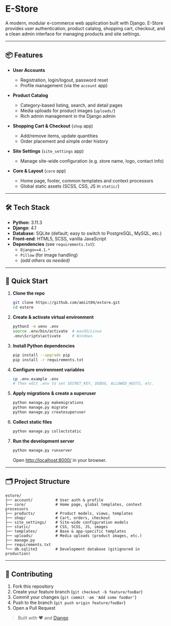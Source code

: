 # E-Store

A modern, modular e-commerce web application built with Django. E-Store provides user authentication, product catalog, shopping cart, checkout, and a clean admin interface for managing products and site settings.

---

## 📦 Features

- **User Accounts**  
  - Registration, login/logout, password reset  
  - Profile management (via the `account` app)

- **Product Catalog**  
  - Category-based listing, search, and detail pages  
  - Media uploads for product images (`uploads/`)  
  - Rich admin management in the Django admin

- **Shopping Cart & Checkout** (`shop` app)  
  - Add/remove items, update quantities  
  - Order placement and simple order history  

- **Site Settings** (`site_settings` app)  
  - Manage site-wide configuration (e.g. store name, logo, contact info)

- **Core & Layout** (`core` app)  
  - Home page, footer, common templates and context processors  
  - Global static assets (SCSS, CSS, JS in `static/`)

---

## 🛠️ Tech Stack

- **Python**: 3.11.3  
- **Django**: 4.1  
- **Database**: SQLite (default; easy to switch to PostgreSQL, MySQL, etc.)  
- **Front-end**: HTML5, SCSS, vanilla JavaScript  
- **Dependencies** (see `requirements.txt`):
  - `Django==4.1.*`
  - `Pillow` (for image handling)
  - _(add others as needed)_

---

## 🚀 Quick Start

1. **Clone the repo**  
    ```bash
    git clone https://github.com/amiit04/estore.git
    cd estore
    ```

2. **Create & activate virtual environment**

   ```bash
   python3 -m venv .env
   source .env/bin/activate  # macOS/Linux
   .env\Scripts\activate     # Windows
   ```

3. **Install Python dependencies**

   ```bash
   pip install --upgrade pip
   pip install -r requirements.txt
   ```

4. **Configure environment variables**

   ```bash
   cp .env.example .env
   # Then edit .env to set SECRET_KEY, DEBUG, ALLOWED_HOSTS, etc.
   ```

5. **Apply migrations & create a superuser**

   ```bash
   python manage.py makemigrations
   python manage.py migrate
   python manage.py createsuperuser
   ```

6. **Collect static files**

   ```bash
   python manage.py collectstatic
   ```

7. **Run the development server**

   ```bash
   python manage.py runserver
   ```

   Open [http://localhost:8000/](http://localhost:8000/) in your browser.

---

## 🗂️ Project Structure

```
estore/
├── account/          # User auth & profile
├── core/             # Home page, global templates, context processors
├── products/         # Product models, views, templates
├── shop/             # Cart, orders, checkout
├── site_settings/    # Site-wide configuration models
├── static/           # CSS, SCSS, JS, images
├── templates/        # Base & app-specific templates
├── uploads/          # Media uploads (product images, etc.)
├── manage.py
├── requirements.txt
└── db.sqlite3        # Development database (gitignored in production)
```

---

## 🤝 Contributing

1. Fork this repository
2. Create your feature branch (`git checkout -b feature/fooBar`)
3. Commit your changes (`git commit -am 'Add some fooBar'`)
4. Push to the branch (`git push origin feature/fooBar`)
5. Open a Pull Request

> Built with ❤️ and [Django](https://www.djangoproject.com/)

```
```